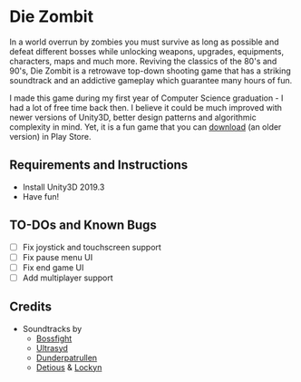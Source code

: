# Die Zombit

In a world overrun by zombies you must survive as long as possible and defeat different bosses while unlocking weapons, upgrades, equipments, characters, maps and much more. Reviving the classics of the 80's and 90's, Die Zombit is a retrowave top-down shooting game that has a striking soundtrack and an addictive gameplay which guarantee many hours of fun.

I made this game during my first year of Computer Science graduation - I had a lot of free time back then. I believe it could be much improved with newer versions of Unity3D, better design patterns and algorithmic complexity in mind. Yet, it is a fun game that you can [download](https://play.google.com/store/apps/details?id=com.elitgames.zombit) (an older version) in Play Store.

## Requirements and Instructions

- Install Unity3D 2019.3
- Have fun!

## TO-DOs and Known Bugs

- [ ] Fix joystick and touchscreen support
- [ ] Fix pause menu UI
- [ ] Fix end game UI
- [ ] Add multiplayer support

## Credits

- Soundtracks by 
  - [Bossfight](https://soundcloud.com/bossfightswe)
  - [Ultrasyd](https://soundcloud.com/ultrasyd)
  - [Dunderpatrullen](https://soundcloud.com/dunderpatrullen)
  - [Detious](https://soundcloud.com/detiouss) & [Lockyn](https://soundcloud.com/lockyn)
